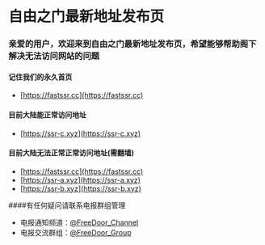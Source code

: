 # 自由之门最新地址发布页

### 亲爱的用户，欢迎来到自由之门最新地址发布页，希望能够帮助阁下解决无法访问网站的问题

#### 记住我们的永久首页
* [https://fastssr.cc](https://fastssr.cc)

#### 目前大陆能正常访问地址


* [https://ssr-c.xyz](https://ssr-c.xyz)

#### 目前大陆无法正常正常访问地址(需翻墙)
* [https://fastssr.cc](https://fastssr.cc)
* [https://ssr-a.xyz](https://ssr-a.xyz)
* [https://ssr-b.xyz](https://ssr-b.xyz)

####有任何疑问请联系电报群组管理
* 电报通知频道：[@FreeDoor_Channel](https://t.me/FreeDoor_Channel)
* 电报交流群组：[@FreeDoor_Group](https://t.me/FreeDoor_Group)
